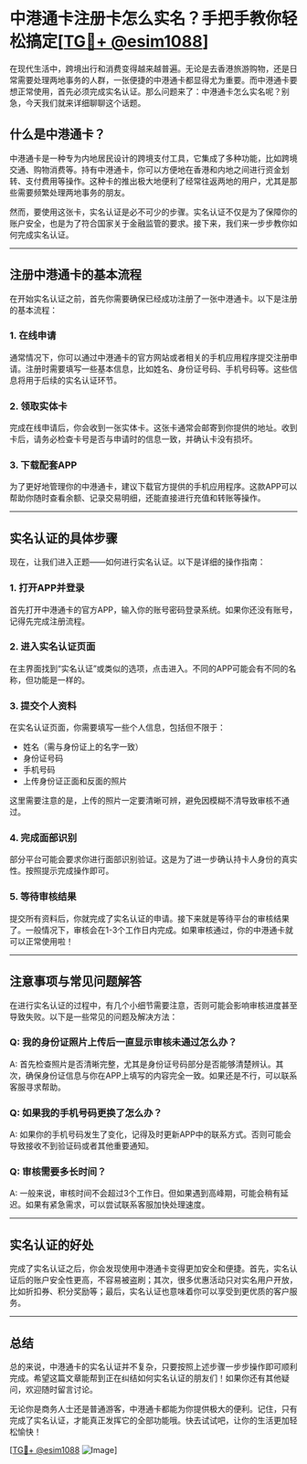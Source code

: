 # 中港通卡注册卡怎么实名？手把手教你轻松搞定[[TG💪+ @esim1088](https://t.me/s/esim1088)]

在现代生活中，跨境出行和消费变得越来越普遍。无论是去香港旅游购物，还是日常需要处理两地事务的人群，一张便捷的中港通卡都显得尤为重要。而中港通卡要想正常使用，首先必须完成实名认证。那么问题来了：中港通卡怎么实名呢？别急，今天我们就来详细聊聊这个话题。

## 什么是中港通卡？

中港通卡是一种专为内地居民设计的跨境支付工具，它集成了多种功能，比如跨境交通、购物消费等。持有中港通卡，你可以方便地在香港和内地之间进行资金划转、支付费用等操作。这种卡的推出极大地便利了经常往返两地的用户，尤其是那些需要频繁处理两地事务的朋友。

然而，要使用这张卡，实名认证是必不可少的步骤。实名认证不仅是为了保障你的账户安全，也是为了符合国家关于金融监管的要求。接下来，我们来一步步教你如何完成实名认证。

---

## 注册中港通卡的基本流程

在开始实名认证之前，首先你需要确保已经成功注册了一张中港通卡。以下是注册的基本流程：

### 1. 在线申请
通常情况下，你可以通过中港通卡的官方网站或者相关的手机应用程序提交注册申请。注册时需要填写一些基本信息，比如姓名、身份证号码、手机号码等。这些信息将用于后续的实名认证环节。

### 2. 领取实体卡
完成在线申请后，你会收到一张实体卡。这张卡通常会邮寄到你提供的地址。收到卡后，请务必检查卡号是否与申请时的信息一致，并确认卡没有损坏。

### 3. 下载配套APP
为了更好地管理你的中港通卡，建议下载官方提供的手机应用程序。这款APP可以帮助你随时查看余额、记录交易明细，还能直接进行充值和转账等操作。

---

## 实名认证的具体步骤

现在，让我们进入正题——如何进行实名认证。以下是详细的操作指南：

### 1. 打开APP并登录
首先打开中港通卡的官方APP，输入你的账号密码登录系统。如果你还没有账号，记得先完成注册流程。

### 2. 进入实名认证页面
在主界面找到“实名认证”或类似的选项，点击进入。不同的APP可能会有不同的名称，但功能是一样的。

### 3. 提交个人资料
在实名认证页面，你需要填写一些个人信息，包括但不限于：
- 姓名（需与身份证上的名字一致）
- 身份证号码
- 手机号码
- 上传身份证正面和反面的照片

这里需要注意的是，上传的照片一定要清晰可辨，避免因模糊不清导致审核不通过。

### 4. 完成面部识别
部分平台可能会要求你进行面部识别验证。这是为了进一步确认持卡人身份的真实性。按照提示完成操作即可。

### 5. 等待审核结果
提交所有资料后，你就完成了实名认证的申请。接下来就是等待平台的审核结果了。一般情况下，审核会在1-3个工作日内完成。如果审核通过，你的中港通卡就可以正常使用啦！

---

## 注意事项与常见问题解答

在进行实名认证的过程中，有几个小细节需要注意，否则可能会影响审核进度甚至导致失败。以下是一些常见的问题及解决方法：

### Q: 我的身份证照片上传后一直显示审核未通过怎么办？
A: 首先检查照片是否清晰完整，尤其是身份证号码部分是否能够清楚辨认。其次，确保身份证信息与你在APP上填写的内容完全一致。如果还是不行，可以联系客服寻求帮助。

### Q: 如果我的手机号码更换了怎么办？
A: 如果你的手机号码发生了变化，记得及时更新APP中的联系方式。否则可能会导致接收不到验证码或者其他重要通知。

### Q: 审核需要多长时间？
A: 一般来说，审核时间不会超过3个工作日。但如果遇到高峰期，可能会稍有延迟。如果有紧急需求，可以尝试联系客服加快处理速度。

---

## 实名认证的好处

完成了实名认证之后，你会发现使用中港通卡变得更加安全和便捷。首先，实名认证后的账户安全性更高，不容易被盗刷；其次，很多优惠活动只对实名用户开放，比如折扣券、积分奖励等；最后，实名认证也意味着你可以享受到更优质的客户服务。

---

## 总结

总的来说，中港通卡的实名认证并不复杂，只要按照上述步骤一步步操作即可顺利完成。希望这篇文章能帮到正在纠结如何实名认证的朋友们！如果你还有其他疑问，欢迎随时留言讨论。

无论你是商务人士还是普通游客，中港通卡都能为你提供极大的便利。记住，只有完成了实名认证，才能真正发挥它的全部功能哦。快去试试吧，让你的生活更加轻松愉快！

[[TG💪+ @esim1088](https://t.me/s/esim1088) ![Image](https://i.postimg.cc/4NQfJmqS/Snipaste-2025-05-13-00-14-12.png)]